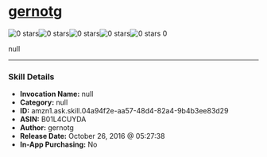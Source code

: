 # [gernotg](http://alexa.amazon.com/#skills/amzn1.ask.skill.04a94f2e-aa57-48d4-82a4-9b4b3ee83d29)
![0 stars](../../images/ic_star_border_black_18dp_1x.png)![0 stars](../../images/ic_star_border_black_18dp_1x.png)![0 stars](../../images/ic_star_border_black_18dp_1x.png)![0 stars](../../images/ic_star_border_black_18dp_1x.png)![0 stars](../../images/ic_star_border_black_18dp_1x.png) 0

null

***

### Skill Details

* **Invocation Name:** null
* **Category:** null
* **ID:** amzn1.ask.skill.04a94f2e-aa57-48d4-82a4-9b4b3ee83d29
* **ASIN:** B01L4CUYDA
* **Author:** gernotg
* **Release Date:** October 26, 2016 @ 05:27:38
* **In-App Purchasing:** No
